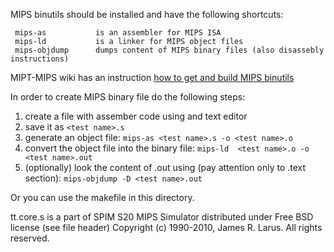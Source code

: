 MIPS binutils should be installed and have the following shortcuts:

     mips-as           is an assembler for MIPS ISA
     mips-ld           is a linker for MIPS object files
     mips-objdump      dumps content of MIPS binary files (also disassebly instructions)

MIPT-MIPS wiki has an instruction [how to get and build MIPS binutils](https://github.com/MIPT-ILab/mipt-mips/wiki/MIPS-binutils)

In order to create MIPS binary file do the following steps:

1. create a file with assember code using and text editor
2. save it as `<test name>.s`
3. generate an object file: `mips-as <test name>.s -o <test name>.o`
4. convert the object file into the binary file: `mips-ld  <test name>.o -o  <test name>.out`
5. (optionally) look the content of <test name>.out using (pay attention only to .text section): `mips-objdump -D <test name>.out`

Or you can use the makefile in this directory.

tt.core.s is a part of SPIM S20 MIPS Simulator distributed under Free BSD license (see file header)
Copyright (c) 1990-2010, James R. Larus. All rights reserved.

